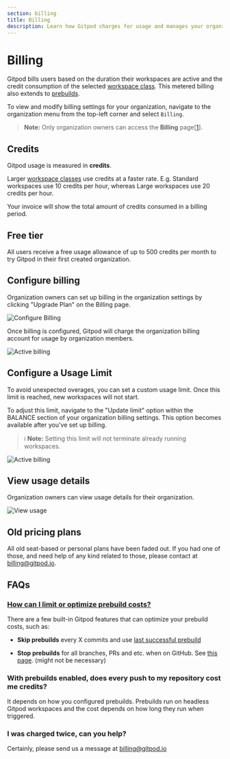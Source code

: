 ```yaml
---
section: billing
title: Billing
description: Learn how Gitpod charges for usage and manages your organization's billing.
---
```


# Billing

Gitpod bills users based on the duration their workspaces are active and the credit consumption of the selected [workspace class](/docs/configure/workspaces/workspace-classes#workspace-classes). This metered billing also extends to [prebuilds](/docs/configure/projects/prebuilds).

To view and modify billing settings for your organization, navigate to the organization menu from the top-left corner and select `Billing`.

> **Note:** Only organization owners can access the **Billing** page[[1](/docs/configure/orgs/members)].

## Credits

Gitpod usage is measured in **credits**.

Larger [workspace classes](/docs/configure/workspaces/workspace-classes#workspace-classes) use credits at a faster rate. E.g. Standard workspaces use 10 credits per hour, whereas Large workspaces use 20 credits per hour.

Your invoice will show the total amount of credits consumed in a billing period.

## Free tier

All users receive a free usage allowance of up to 500 credits per month to try Gitpod in their first created organization.

## Configure billing

Organization owners can set up billing in the organization settings by clicking "Upgrade Plan" on the Billing page.

![Configure Billing](/images/docs/billing/configure-org-billing.png)

Once billing is configured, Gitpod will charge the organization billing account for usage by organization members.

![Active billing](/images/docs/billing/active-org-billing.png)

## Configure a Usage Limit

To avoid unexpected overages, you can set a custom usage limit. Once this limit is reached, new workspaces will not start.

To adjust this limit, navigate to the "Update limit" option within the BALANCE section of your organization billing settings. This option becomes available after you've set up billing.

> ℹ️ **Note:** Setting this limit will not terminate already running workspaces.

![Active billing](/images/docs/billing/update-usage-limit-2.png)

## View usage details

Organization owners can view usage details for their organization.

![View usage](/images/docs/billing/view-org-usage-details.png)

## Old pricing plans

All old seat-based or personal plans have been faded out. If you had one of those, and need help of any kind related to those, please contact at billing@gitpod.io.

## FAQs

### [How can I limit or optimize prebuild costs?](https://discord.com/channels/816244985187008514/1070648758716600371)

<!-- DISCORD_BOT_FAQ - DO NOT REMOVE -->

There are a few built-in Gitpod features that can optimize your prebuild costs, such as:

-   **Skip prebuilds** every X commits and use [last successful prebuild](https://www.gitpod.io/docs/configure/projects/last-successful-prebuild)

-   **Stop prebuilds** for all branches, PRs and etc. when on GitHub. See [this page](https://www.gitpod.io/docs/references/gitpod-yml/#github). (might not be necessary)

### With prebuilds enabled, does every push to my repository cost me credits?

It depends on how you configured prebuilds. Prebuilds run on headless Gitpod workspaces and the cost depends on how long they run when triggered.

### I was charged twice, can you help?

Certainly, please send us a message at billing@gitpod.io
